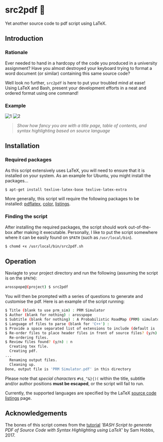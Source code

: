 # src2pdf :page_with_curl:

Yet another source code to pdf script using LaTeX.

## Introduction
### Rationale

Ever needed to hand in a hardcopy of the code you produced in a university assignment? Have you almost destroyed your keyboard trying to format a word document (or similar) containing this same source code?

Well look no further, `src2pdf` is here to put your troubled mind at ease! Using LaTeX and Bash, present your development efforts in a neat and ordered format using one command!

### Example

![1](https://i.imgur.com/T4QiEX5m.png) ![2](https://i.imgur.com/YDpsWm9m.png)
> _Show how fancy you are with a title page, table of contents, and syntax highlighting based on source language_

## Installation
### Required packages

As this script extensively uses LaTeX, you will need to ensure that it is installed on your system. As an example for Ubuntu, you might install the packages...
```bash
$ apt-get install texlive-latex-base texlive-latex-extra
```
More generally, this script will require the following packages to be installed: [pdflatex](http://linux.die.net/man/1/pdflatex),  [color](http://www.ctan.org/tex-archive/macros/latex/contrib/xcolor/), [listings](https://en.wikibooks.org/wiki/LaTeX/Source_Code_Listings).

### Finding the script

After installing the required packages, the script should work out-of-the-box after making it executable. Personally, I like to put the script somewhere where it can be easily found on `$PATH` (such as `/usr/local/bin`).

```bash
$ chomd +x /usr/local/bin/src2pdf.sh
```

## Operation

Naviagte to your project directory and run the following (assuming the script is on the `$PATH`):
```bash
arosspope@(project) $ src2pdf
```
You will then be prompted with a series of questions to generate and customise the pdf. Here is an example of the script running:


```bash
$ Title (blank to use prm_sim) : PRM Simulator
$ Author (blank for nothing) : arosspope
$ Subtitle (blank for nothing) : A Probabilistic RoadMap (PRM) simulator in ROS
$ Language of files to parse (blank for 'C++') :
$ Provide a space separated list of extensions to include (default is 'h cpp') :
$ Re-order files to place header files in front of source files? (y/n) : y
  Re-ordering files.
$ Review files found? (y/n) : n
  Creating tex file.
  Creating pdf.
...
  Renaming output files.
  Cleaning up.
Done, output file is 'PRM Simulator.pdf' in this directory
```
Please note that _special characters_ `#%$_^&}{)(` within the title, subtitle and/or author positions **must be escaped**, or the script will fail to run.

Currently, the supported languages are specified by the LaTeX [source code listings](http://en.wikibooks.org/wiki/LaTeX/Source_Code_Listings) page.

## Acknowledgements

The bones of this script comes from the [tutorial](https://samhobbs.co.uk/2017/01/bash-script-generate-pdf-source-code-syntax-highlighting-using-latex) _'BASH Script to generate PDF of Source Code with Syntax Highlighting using LaTeX'_ by Sam Hobbs, 2017.
